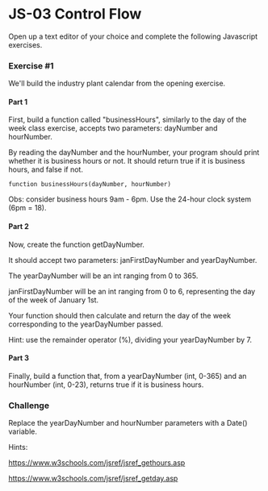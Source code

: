 # JS-03 Control Flow

Open up a text editor of your choice and complete the following Javascript exercises.

### Exercise #1

We'll build the industry plant calendar from the opening exercise.

#### Part 1
First, build a function called "businessHours", similarly to the day of the week class exercise, accepts two parameters: dayNumber and hourNumber.

By reading the dayNumber and the hourNumber, your program should print whether it is business hours or not. It should return true if it is business hours, and false if not.

`function businessHours(dayNumber, hourNumber)`

Obs: consider business hours 9am - 6pm. Use the 24-hour clock system (6pm = 18).

#### Part 2

Now, create the function getDayNumber.

It should accept two parameters: janFirstDayNumber and yearDayNumber.

The yearDayNumber will be an int ranging from 0 to 365.

janFirstDayNumber will be an int ranging from 0 to 6, representing the day of the week of January 1st.

Your function should then calculate and return the day of the week corresponding to the yearDayNumber passed.

Hint: use the remainder operator (%), dividing your yearDayNumber by 7.

#### Part 3

Finally, build a function that, from a yearDayNumber (int, 0-365) and an hourNumber (int, 0-23), returns true if it is business hours.

### Challenge

Replace the yearDayNumber and hourNumber parameters with a Date() variable.

Hints: 

https://www.w3schools.com/jsref/jsref_gethours.asp

https://www.w3schools.com/jsref/jsref_getday.asp